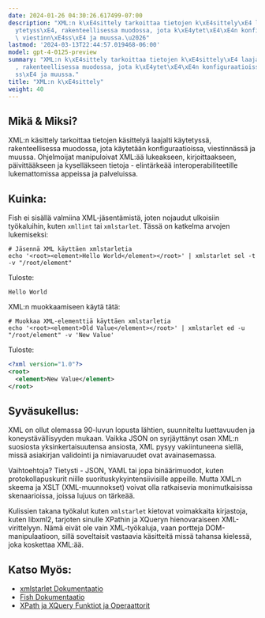 ```yaml
---
date: 2024-01-26 04:30:26.617499-07:00
description: "XML:n k\xE4sittely tarkoittaa tietojen k\xE4sittely\xE4 laajalti k\xE4\
  ytetyss\xE4, rakenteellisessa muodossa, jota k\xE4ytet\xE4\xE4n konfiguraatioissa,\
  \ viestinn\xE4ss\xE4 ja muussa.\u2026"
lastmod: '2024-03-13T22:44:57.019468-06:00'
model: gpt-4-0125-preview
summary: "XML:n k\xE4sittely tarkoittaa tietojen k\xE4sittely\xE4 laajalti k\xE4ytetyss\xE4\
  , rakenteellisessa muodossa, jota k\xE4ytet\xE4\xE4n konfiguraatioissa, viestinn\xE4\
  ss\xE4 ja muussa."
title: "XML:n k\xE4sittely"
weight: 40
---
```


## Mikä & Miksi?
XML:n käsittely tarkoittaa tietojen käsittelyä laajalti käytetyssä, rakenteellisessa muodossa, jota käytetään konfiguraatioissa, viestinnässä ja muussa. Ohjelmoijat manipuloivat XML:ää lukeakseen, kirjoittaakseen, päivittääkseen ja kyselläkseen tietoja - elintärkeää interoperabiliteetille lukemattomissa appeissa ja palveluissa.

## Kuinka:
Fish ei sisällä valmiina XML-jäsentämistä, joten nojaudut ulkoisiin työkaluihin, kuten `xmllint` tai `xmlstarlet`. Tässä on katkelma arvojen lukemiseksi:

```fish
# Jäsennä XML käyttäen xmlstarletia
echo '<root><element>Hello World</element></root>' | xmlstarlet sel -t -v "/root/element"
```

Tuloste:
```
Hello World
```

XML:n muokkaamiseen käytä tätä:

```fish
# Muokkaa XML-elementtiä käyttäen xmlstarletia
echo '<root><element>Old Value</element></root>' | xmlstarlet ed -u "/root/element" -v 'New Value'
```

Tuloste:
```xml
<?xml version="1.0"?>
<root>
  <element>New Value</element>
</root>
```

## Syväsukellus:
XML on ollut olemassa 90-luvun lopusta lähtien, suunniteltu luettavuuden ja koneystävällisyyden mukaan. Vaikka JSON on syrjäyttänyt osan XML:n suosiosta yksinkertaisuutensa ansiosta, XML pysyy vakiintuneena siellä, missä asiakirjan validointi ja nimiavaruudet ovat avainasemassa.

Vaihtoehtoja? Tietysti - JSON, YAML tai jopa binäärimuodot, kuten protokollapuskurit niille suorituskykyintensiivisille appeille. Mutta XML:n skeema ja XSLT (XML-muunnokset) voivat olla ratkaisevia monimutkaisissa skenaarioissa, joissa lujuus on tärkeää.

Kulissien takana työkalut kuten `xmlstarlet` kietovat voimakkaita kirjastoja, kuten libxml2, tarjoten sinulle XPathin ja XQueryn hienovaraiseen XML-virittelyyn. Nämä eivät ole vain XML-työkaluja, vaan portteja DOM-manipulaatioon, sillä soveltaisit vastaavia käsitteitä missä tahansa kielessä, joka koskettaa XML:ää.

## Katso Myös:
- [xmlstarlet Dokumentaatio](http://xmlstar.sourceforge.net/doc/UG/xmlstarlet-ug.html)
- [Fish Dokumentaatio](https://fishshell.com/docs/current/index.html)
- [XPath ja XQuery Funktiot ja Operaattorit](https://www.w3.org/TR/xpath-functions/)
